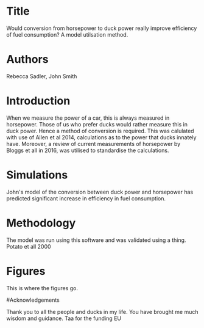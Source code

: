 # Title

Would conversion from horsepower to duck power really improve efficiency of fuel consumption? A model utilsation method. 

# Authors
Rebecca Sadler, John Smith

# Introduction
When we measure the power of a car, this is always measured in horsepower. 
Those of us who prefer ducks would rather measure this in duck power.
Hence a method of conversion is required. 
This was calulated with use of Allen et al 2014, calculations as to the power that ducks innately have.
Moreover, a review of current measurements of horsepower by Bloggs et all in 2016, was utilised to 
standardise the calculations. 

# Simulations
John's model of the conversion between duck power and horsepower has predicted significant increase in efficiency in fuel consumption. 

# Methodology
The model was run using this software and was validated using a thing. Potato et all 2000

# Figures
This is where the figures go. 

#Acknowledgements

Thank you to all the people and ducks in my life. You have brought me much wisdom and guidance. 
Taa for the funding EU